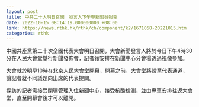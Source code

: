 ```yaml
---
layout: post
title: 中共二十大明日召開　發言人下午舉新聞發報會
date: 2022-10-15 08:14:19.000000000 +08:00
link: https://news.rthk.hk/rthk/ch/component/k2/1671058-20221015.htm
categories: rthk
---
```


中國共產黨第二十次全國代表大會明日召開，大會新聞發言人將於今日下午4時30分在人民大會堂舉行新聞發佈會，記者獲安排在新聞中心分會場透過視像參加。

大會就於明早10時在北京人民大會堂開幕，開幕之前，大會堂將設黨代表通道，讓記者就不同議題向出席的代表提問。

採訪的記者需接受閉環管理入住新聞中心，接受核酸檢測，並由專車安排往返大會堂，直至開幕會後才可以離開。
